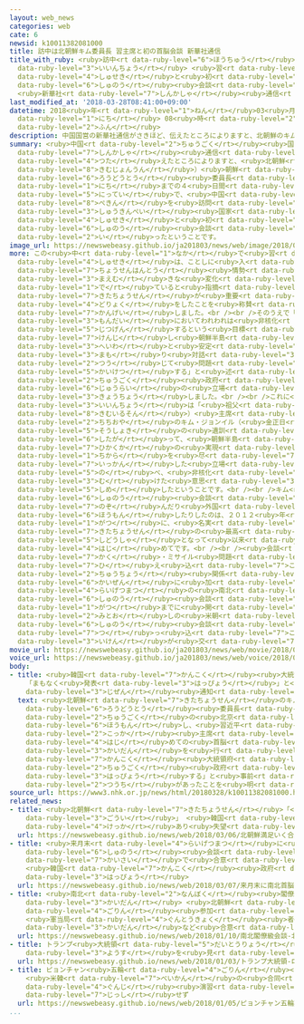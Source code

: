 ```yaml
---
layout: web_news
categories: web
cate: 6
newsid: k10011382081000
title: 訪中は北朝鮮キム委員長 習主席と初の首脳会談 新華社通信
title_with_ruby: <ruby>訪中<rt data-ruby-level="6">ほうちゅう</rt></ruby>は<ruby>北朝鮮<rt data-ruby-level="7">きたちょうせん</rt></ruby>キム<ruby>委員長<rt
  data-ruby-level="3">いいんちょう</rt></ruby> <ruby>習<rt data-ruby-level="3">しゅう</rt></ruby><ruby>主席<rt
  data-ruby-level="4">しゅせき</rt></ruby>と<ruby>初<rt data-ruby-level="4">はつ</rt></ruby>の<ruby>首脳<rt
  data-ruby-level="6">しゅのう</rt></ruby><ruby>会談<rt data-ruby-level="3">かいだん</rt></ruby>
  <ruby>新華社<rt data-ruby-level="7">しんかしゃ</rt></ruby><ruby>通信<rt data-ruby-level="4">つうしん</rt></ruby>
last_modified_at: '2018-03-28T08:41:00+09:00'
datetime: 2018<ruby>年<rt data-ruby-level="1">ねん</rt></ruby>03<ruby>月<rt data-ruby-level="1">がつ</rt></ruby>28<ruby>日<rt
  data-ruby-level="1">にち</rt></ruby> 08<ruby>時<rt data-ruby-level="2">じ</rt></ruby>41<ruby>分<rt
  data-ruby-level="2">ふん</rt></ruby>
description: 中国国営の新華社通信がさきほど、伝えたところによりますと、北朝鮮のキム・ジョンウン（金正恩）朝鮮労働党委員長は、２８日までの４日間の日程で、中国の北京を訪問し、習近平国家主席と初めての首脳会談を行ったということです。
summary: <ruby>中国<rt data-ruby-level="2">ちゅうごく</rt></ruby><ruby>国営<rt data-ruby-level="5">こくえい</rt></ruby>の<ruby>新華社<rt
  data-ruby-level="7">しんかしゃ</rt></ruby><ruby>通信<rt data-ruby-level="4">つうしん</rt></ruby>がさきほど、<ruby>伝<rt
  data-ruby-level="4">つた</rt></ruby>えたところによりますと、<ruby>北朝鮮<rt data-ruby-level="7">きたちょうせん</rt></ruby>のキム・ジョンウン（<ruby>金正恩<rt
  data-ruby-level="8">きむじょんうん</rt></ruby>）<ruby>朝鮮<rt data-ruby-level="7">ちょうせん</rt></ruby><ruby>労働党<rt
  data-ruby-level="6">ろうどうとう</rt></ruby><ruby>委員長<rt data-ruby-level="3">いいんちょう</rt></ruby>は、２８<ruby>日<rt
  data-ruby-level="1">にち</rt></ruby>までの４<ruby>日間<rt data-ruby-level="2">にちかん</rt></ruby>の<ruby>日程<rt
  data-ruby-level="5">にってい</rt></ruby>で、<ruby>中国<rt data-ruby-level="2">ちゅうごく</rt></ruby>の<ruby>北京<rt
  data-ruby-level="8">ぺきん</rt></ruby>を<ruby>訪問<rt data-ruby-level="6">ほうもん</rt></ruby>し、<ruby>習近平<rt
  data-ruby-level="3">しゅうきんぺい</rt></ruby><ruby>国家<rt data-ruby-level="2">こっか</rt></ruby><ruby>主席<rt
  data-ruby-level="4">しゅせき</rt></ruby>と<ruby>初<rt data-ruby-level="4">はじ</rt></ruby>めての<ruby>首脳<rt
  data-ruby-level="6">しゅのう</rt></ruby><ruby>会談<rt data-ruby-level="3">かいだん</rt></ruby>を<ruby>行<rt
  data-ruby-level="2">い</rt></ruby>ったということです。
image_url: https://newswebeasy.github.io/ja201803/news/web/image/2018/03/28/K10011382081_1803280913_1803280920_01_03.jpg
more: この<ruby>中<rt data-ruby-level="1">なか</rt></ruby>で<ruby>習<rt data-ruby-level="3">しゅう</rt></ruby><ruby>主席<rt
  data-ruby-level="4">しゅせき</rt></ruby>は、ことしに<ruby>入<rt data-ruby-level="1">はい</rt></ruby>ってから<ruby>朝鮮半島<rt
  data-ruby-level="7">ちょうせんはんとう</rt></ruby><ruby>情勢<rt data-ruby-level="5">じょうせい</rt></ruby>には<ruby>前向<rt
  data-ruby-level="3">まえむ</rt></ruby>きな<ruby>変化<rt data-ruby-level="4">へんか</rt></ruby>が<ruby>出<rt
  data-ruby-level="1">で</rt></ruby>ていると<ruby>指摘<rt data-ruby-level="7">してき</rt></ruby>したうえで「<ruby>北朝鮮<rt
  data-ruby-level="7">きたちょうせん</rt></ruby>が<ruby>重要<rt data-ruby-level="4">じゅうよう</rt></ruby>な<ruby>努力<rt
  data-ruby-level="4">どりょく</rt></ruby>をしたことを<ruby>称賛<rt data-ruby-level="7">しょうさん</rt></ruby>する」と<ruby>歓迎<rt
  data-ruby-level="7">かんげい</rt></ruby>しました。<br /><br />そのうえで「<ruby>朝鮮半島<rt data-ruby-level="7">ちょうせんはんとう</rt></ruby>の<ruby>問題<rt
  data-ruby-level="3">もんだい</rt></ruby>においてわれわれは<ruby>非核化<rt data-ruby-level="7">ひかくか</rt></ruby>を<ruby>実現<rt
  data-ruby-level="5">じつげん</rt></ruby>するという<ruby>目標<rt data-ruby-level="4">もくひょう</rt></ruby>を<ruby>堅持<rt
  data-ruby-level="7">けんじ</rt></ruby>し<ruby>朝鮮半島<rt data-ruby-level="7">ちょうせんはんとう</rt></ruby>の<ruby>平和<rt
  data-ruby-level="3">へいわ</rt></ruby>と<ruby>安定<rt data-ruby-level="3">あんてい</rt></ruby>を<ruby>守<rt
  data-ruby-level="3">まも</rt></ruby>り<ruby>対話<rt data-ruby-level="3">たいわ</rt></ruby>を<ruby>通<rt
  data-ruby-level="2">つう</rt></ruby>じて<ruby>問題<rt data-ruby-level="3">もんだい</rt></ruby>を<ruby>解決<rt
  data-ruby-level="5">かいけつ</rt></ruby>する」と<ruby>述<rt data-ruby-level="5">の</rt></ruby>べ、<ruby>中国<rt
  data-ruby-level="2">ちゅうごく</rt></ruby><ruby>政府<rt data-ruby-level="5">せいふ</rt></ruby>の<ruby>従来<rt
  data-ruby-level="6">じゅうらい</rt></ruby>の<ruby>立場<rt data-ruby-level="2">たちば</rt></ruby>を<ruby>強調<rt
  data-ruby-level="3">きょうちょう</rt></ruby>しました。<br /><br />これに<ruby>対<rt data-ruby-level="3">たい</rt></ruby>してキム<ruby>委員長<rt
  data-ruby-level="3">いいんちょう</rt></ruby>は「<ruby>祖父<rt data-ruby-level="5">そふ</rt></ruby>のキム・イルソン（<ruby>金日成<rt
  data-ruby-level="8">きむいるそん</rt></ruby>）<ruby>主席<rt data-ruby-level="4">しゅせき</rt></ruby>と<ruby>父親<rt
  data-ruby-level="2">ちちおや</rt></ruby>のキム・ジョンイル（<ruby>金正日<rt data-ruby-level="8">きむじょんいる</rt></ruby>）<ruby>総書記<rt
  data-ruby-level="5">そうしょき</rt></ruby>の<ruby>遺訓<rt data-ruby-level="6">いくん</rt></ruby>に<ruby>従<rt
  data-ruby-level="6">したが</rt></ruby>って、<ruby>朝鮮半島<rt data-ruby-level="7">ちょうせんはんとう</rt></ruby>の<ruby>非核化<rt
  data-ruby-level="7">ひかくか</rt></ruby>の<ruby>実現<rt data-ruby-level="5">じつげん</rt></ruby>に<ruby>力<rt
  data-ruby-level="1">ちから</rt></ruby>を<ruby>尽<rt data-ruby-level="7">つ</rt></ruby>くすのは、われわれの<ruby>一貫<rt
  data-ruby-level="7">いっかん</rt></ruby>した<ruby>立場<rt data-ruby-level="2">たちば</rt></ruby>だ」と<ruby>述<rt
  data-ruby-level="5">の</rt></ruby>べ、<ruby>非核化<rt data-ruby-level="7">ひかくか</rt></ruby>に<ruby>向<rt
  data-ruby-level="3">む</rt></ruby>けた<ruby>意思<rt data-ruby-level="3">いし</rt></ruby>を<ruby>示<rt
  data-ruby-level="5">しめ</rt></ruby>したということです。<br /><br />キム<ruby>委員長<rt data-ruby-level="3">いいんちょう</rt></ruby>が<ruby>首脳<rt
  data-ruby-level="6">しゅのう</rt></ruby><ruby>会談<rt data-ruby-level="3">かいだん</rt></ruby>に<ruby>臨<rt
  data-ruby-level="7">のぞ</rt></ruby>んだり<ruby>外国<rt data-ruby-level="2">がいこく</rt></ruby>を<ruby>訪問<rt
  data-ruby-level="6">ほうもん</rt></ruby>したりしたのは、２０１２<ruby>年<rt data-ruby-level="1">ねん</rt></ruby>４<ruby>月<rt
  data-ruby-level="1">がつ</rt></ruby>に、<ruby>名実<rt data-ruby-level="3">めいじつ</rt></ruby>ともに<ruby>北朝鮮<rt
  data-ruby-level="7">きたちょうせん</rt></ruby>の<ruby>最高<rt data-ruby-level="4">さいこう</rt></ruby><ruby>指導者<rt
  data-ruby-level="5">しどうしゃ</rt></ruby>となって<ruby>以来<rt data-ruby-level="4">いらい</rt></ruby>これが<ruby>初<rt
  data-ruby-level="4">はじ</rt></ruby>めてです。<br /><br /><ruby>会談<rt data-ruby-level="3">かいだん</rt></ruby>では、<ruby>核<rt
  data-ruby-level="7">かく</rt></ruby>・ミサイル<ruby>問題<rt data-ruby-level="3">もんだい</rt></ruby>をめぐって<ruby>冷<rt
  data-ruby-level="7">ひ</rt></ruby>え<ruby>込<rt data-ruby-level="7">こ</rt></ruby>んでいる<ruby>中朝<rt
  data-ruby-level="2">ちゅうちょう</rt></ruby><ruby>関係<rt data-ruby-level="4">かんけい</rt></ruby>の<ruby>改善<rt
  data-ruby-level="6">かいぜん</rt></ruby>に<ruby>加<rt data-ruby-level="4">くわ</rt></ruby>え、<ruby>来月末<rt
  data-ruby-level="4">らいげつまつ</rt></ruby>の<ruby>南北<rt data-ruby-level="2">なんぼく</rt></ruby><ruby>首脳<rt
  data-ruby-level="6">しゅのう</rt></ruby><ruby>会談<rt data-ruby-level="3">かいだん</rt></ruby>や、５<ruby>月<rt
  data-ruby-level="1">がつ</rt></ruby>までに<ruby>開<rt data-ruby-level="3">ひら</rt></ruby>かれる<ruby>見通<rt
  data-ruby-level="2">みとお</rt></ruby>しの<ruby>米朝<rt data-ruby-level="2">べいちょう</rt></ruby><ruby>首脳<rt
  data-ruby-level="6">しゅのう</rt></ruby><ruby>会談<rt data-ruby-level="3">かいだん</rt></ruby>について、<ruby>突<rt
  data-ruby-level="7">つ</rt></ruby>っ<ruby>込<rt data-ruby-level="7">こ</rt></ruby>んだ<ruby>意見<rt
  data-ruby-level="3">いけん</rt></ruby>が<ruby>交<rt data-ruby-level="7">か</rt></ruby>わされたものとみられます。
movie_url: https://newswebeasy.github.io/ja201803/news/web/movie/2018/03/28/k10011382081_201803280847_201803280848.mp4
voice_url: https://newswebeasy.github.io/ja201803/news/web/voice/2018/03/28/k10011382081_201803280847_201803280848.mp3
body:
- title: <ruby>韓国<rt data-ruby-level="7">かんこく</rt></ruby><ruby>大統領府<rt data-ruby-level="5">だいとうりょうふ</rt></ruby>
    「まもなく<ruby>発表<rt data-ruby-level="3">はっぴょう</rt></ruby>」と<ruby>中国<rt data-ruby-level="2">ちゅうごく</rt></ruby>から<ruby>事前<rt
    data-ruby-level="3">じぜん</rt></ruby><ruby>通知<rt data-ruby-level="2">つうち</rt></ruby>
  text: <ruby>北朝鮮<rt data-ruby-level="7">きたちょうせん</rt></ruby>のキム・ジョンウン<ruby>朝鮮<rt data-ruby-level="7">ちょうせん</rt></ruby><ruby>労働党<rt
    data-ruby-level="6">ろうどうとう</rt></ruby><ruby>委員長<rt data-ruby-level="3">いいんちょう</rt></ruby>が<ruby>中国<rt
    data-ruby-level="2">ちゅうごく</rt></ruby>の<ruby>北京<rt data-ruby-level="8">ぺきん</rt></ruby>を<ruby>訪問<rt
    data-ruby-level="6">ほうもん</rt></ruby>し、<ruby>習近平<rt data-ruby-level="3">しゅうきんぺい</rt></ruby><ruby>国家<rt
    data-ruby-level="2">こっか</rt></ruby><ruby>主席<rt data-ruby-level="4">しゅせき</rt></ruby>と<ruby>初<rt
    data-ruby-level="4">はじ</rt></ruby>めての<ruby>首脳<rt data-ruby-level="6">しゅのう</rt></ruby><ruby>会談<rt
    data-ruby-level="3">かいだん</rt></ruby>を<ruby>行<rt data-ruby-level="2">い</rt></ruby>ったことについて、<ruby>韓国<rt
    data-ruby-level="7">かんこく</rt></ruby><ruby>大統領府<rt data-ruby-level="5">だいとうりょうふ</rt></ruby>は、<ruby>中国<rt
    data-ruby-level="2">ちゅうごく</rt></ruby><ruby>政府<rt data-ruby-level="5">せいふ</rt></ruby>から「まもなく<ruby>発表<rt
    data-ruby-level="3">はっぴょう</rt></ruby>する」と<ruby>事前<rt data-ruby-level="3">じぜん</rt></ruby>に<ruby>通知<rt
    data-ruby-level="2">つうち</rt></ruby>があったことを<ruby>明<rt data-ruby-level="2">あき</rt></ruby>らかにしました。
source_url: https://www3.nhk.or.jp/news/html/20180328/k10011382081000.html
related_news:
- title: <ruby>北朝鮮<rt data-ruby-level="7">きたちょうせん</rt></ruby>「<ruby>満足<rt data-ruby-level="4">まんぞく</rt></ruby>いく<ruby>合意<rt
    data-ruby-level="3">ごうい</rt></ruby>」 <ruby>韓国<rt data-ruby-level="7">かんこく</rt></ruby>「<ruby>結果<rt
    data-ruby-level="4">けっか</rt></ruby>あり<ruby>失望<rt data-ruby-level="4">しつぼう</rt></ruby>させるものでない」
  url: https://newswebeasy.github.io/news/web/2018/03/06/北朝鮮満足いく合意-韓国結果あり失望させるものでない
- title: <ruby>来月末<rt data-ruby-level="4">らいげつまつ</rt></ruby>に<ruby>南北<rt data-ruby-level="2">なんぼく</rt></ruby><ruby>首脳<rt
    data-ruby-level="6">しゅのう</rt></ruby><ruby>会談<rt data-ruby-level="3">かいだん</rt></ruby><ruby>開催<rt
    data-ruby-level="7">かいさい</rt></ruby>で<ruby>合意<rt data-ruby-level="3">ごうい</rt></ruby>
    <ruby>韓国<rt data-ruby-level="7">かんこく</rt></ruby><ruby>政府<rt data-ruby-level="5">せいふ</rt></ruby><ruby>発表<rt
    data-ruby-level="3">はっぴょう</rt></ruby>
  url: https://newswebeasy.github.io/news/web/2018/03/07/来月末に南北首脳会談開催で合意-韓国政府発表
- title: <ruby>南北<rt data-ruby-level="2">なんぼく</rt></ruby><ruby>閣僚級<rt data-ruby-level="7">かくりょうきゅう</rt></ruby><ruby>会談<rt
    data-ruby-level="3">かいだん</rt></ruby> <ruby>北朝鮮<rt data-ruby-level="7">きたちょうせん</rt></ruby>の<ruby>五輪<rt
    data-ruby-level="4">ごりん</rt></ruby><ruby>参加<rt data-ruby-level="4">さんか</rt></ruby>
    <ruby>軍当局<rt data-ruby-level="4">ぐんとうきょく</rt></ruby><ruby>者<rt data-ruby-level="3">しゃ</rt></ruby><ruby>会談<rt
    data-ruby-level="3">かいだん</rt></ruby>など<ruby>合意<rt data-ruby-level="3">ごうい</rt></ruby>
  url: https://newswebeasy.github.io/news/web/2018/01/10/南北閣僚級会談-北朝鮮の五輪参加-軍当局者会談など合意
- title: トランプ<ruby>大統領<rt data-ruby-level="5">だいとうりょう</rt></ruby> 「ロケットマンの<ruby>様子<rt
    data-ruby-level="3">ようす</rt></ruby>を<ruby>見<rt data-ruby-level="1">み</rt></ruby>てみよう」
  url: https://newswebeasy.github.io/news/web/2018/01/03/トランプ大統領-ロケットマンの様子を見てみよう
- title: ピョンチャン<ruby>五輪<rt data-ruby-level="4">ごりん</rt></ruby><ruby>期間中<rt data-ruby-level="3">きかんちゅう</rt></ruby>
    <ruby>米韓<rt data-ruby-level="7">べいかん</rt></ruby>の<ruby>合同<rt data-ruby-level="2">ごうどう</rt></ruby><ruby>軍事<rt
    data-ruby-level="4">ぐんじ</rt></ruby><ruby>演習<rt data-ruby-level="5">えんしゅう</rt></ruby>は<ruby>実施<rt
    data-ruby-level="7">じっし</rt></ruby>せず
  url: https://newswebeasy.github.io/news/web/2018/01/05/ピョンチャン五輪期間中-米韓の合同軍事演習は実施せず
...
```

